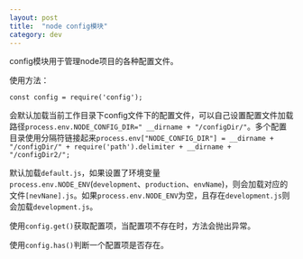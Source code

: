 ```yaml
---
layout: post
title:  "node config模块"
category: dev
---
```


config模块用于管理node项目的各种配置文件。

使用方法：
```
const config = require('config');
```
会默认加载当前工作目录下config文件下的配置文件，可以自己设置配置文件加载路径`process.env.NODE_CONFIG_DIR=" __dirname + "/configDir/"`。多个配置目录使用分隔符链接起来`process.env["NODE_CONFIG_DIR"] = __dirname + "/configDir/" + require('path').delimiter + __dirname + "/configDir2/";`


默认加载`default.js`，如果设置了环境变量`process.env.NODE_ENV`(`development`、`production`、`envName`)，则会加载对应的文件`[nevNane].js`。如果`process.env.NODE_ENV`为空，且存在`development.js`则会加载`development.js`。

使用`config.get()`获取配置项，当配置项不存在时，方法会抛出异常。

使用`config.has()`判断一个配置项是否存在。